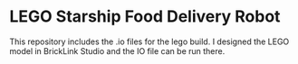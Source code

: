 # LEGO Starship Food Delivery Robot

This repository includes the .io files for the lego build. 
I designed the LEGO model in BrickLink Studio and the IO file can be run there. 
